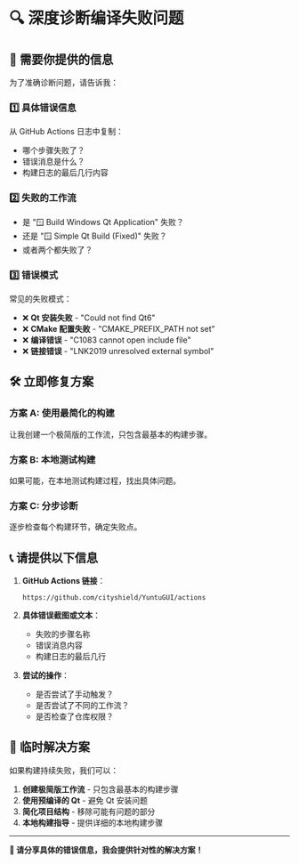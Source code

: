 # 🔍 深度诊断编译失败问题

## 🎯 需要你提供的信息

为了准确诊断问题，请告诉我：

### 1️⃣ **具体错误信息**
从 GitHub Actions 日志中复制：
- 哪个步骤失败了？
- 错误消息是什么？
- 构建日志的最后几行内容

### 2️⃣ **失败的工作流**
- 是 "🪟 Build Windows Qt Application" 失败？
- 还是 "🪟 Simple Qt Build (Fixed)" 失败？
- 或者两个都失败了？

### 3️⃣ **错误模式**
常见的失败模式：
- ❌ **Qt 安装失败** - "Could not find Qt6"
- ❌ **CMake 配置失败** - "CMAKE_PREFIX_PATH not set"
- ❌ **编译错误** - "C1083 cannot open include file"
- ❌ **链接错误** - "LNK2019 unresolved external symbol"

## 🛠️ 立即修复方案

### 方案 A: 使用最简化的构建
让我创建一个极简版的工作流，只包含最基本的构建步骤。

### 方案 B: 本地测试构建
如果可能，在本地测试构建过程，找出具体问题。

### 方案 C: 分步诊断
逐步检查每个构建环节，确定失败点。

## 📞 请提供以下信息

1. **GitHub Actions 链接**：
   ```
   https://github.com/cityshield/YuntuGUI/actions
   ```

2. **具体错误截图或文本**：
   - 失败的步骤名称
   - 错误消息内容
   - 构建日志的最后几行

3. **尝试的操作**：
   - 是否尝试了手动触发？
   - 是否尝试了不同的工作流？
   - 是否检查了仓库权限？

## 🚀 临时解决方案

如果构建持续失败，我们可以：

1. **创建极简版工作流** - 只包含最基本的构建步骤
2. **使用预编译的 Qt** - 避免 Qt 安装问题
3. **简化项目结构** - 移除可能有问题的部分
4. **本地构建指导** - 提供详细的本地构建步骤

---

**🔧 请分享具体的错误信息，我会提供针对性的解决方案！**
